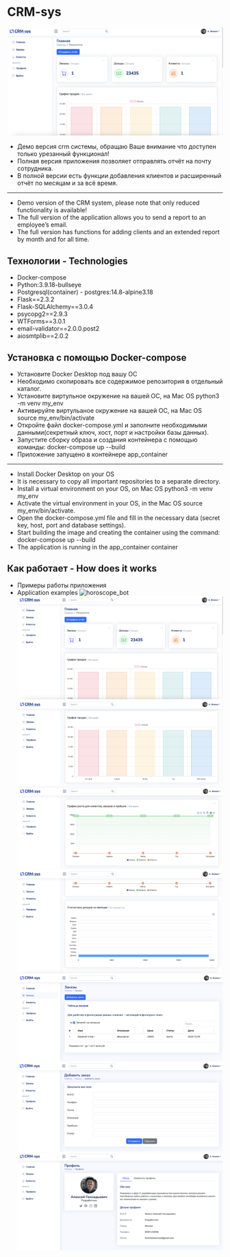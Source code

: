  # CRM-sys
 ![horoscope_bot](https://github.com/Alexey777F/crm-sys/blob/main/crm2.png)
 * Демо версия crm системы, обращаю Ваше внимание что доступен только урезанный функционал!
 * Полная версия приложения позволяет отправлять отчёт на почту сотрудника.
 * В полной версии есть функции добавления клиентов и расширенный отчёт по месяцам и за всё время.
 ___
 * Demo version of the CRM system, please note that only reduced functionality is available!
 * The full version of the application allows you to send a report to an employee’s email.
 * The full version has functions for adding clients and an extended report by month and for all time.
   
## Технологии - Technologies
 * Docker-compose
 * Python:3.9.18-bullseye
 * Postgresql(container) - postgres:14.8-alpine3.18
 * Flask==2.3.2
 * Flask-SQLAlchemy==3.0.4
 * psycopg2==2.9.3
 * WTForms==3.0.1
 * email-validator==2.0.0.post2
 * aiosmtplib==2.0.2
 
## Установка с помощью Docker-compose
 * Установите Docker Desktop под вашу ОС
 * Необходимо скопировать все содержимое репозитория в отдельный каталог.
 * Установите виртульное окружение на вашей ОС, на Mac OS python3 -m venv my_env
 * Активируйте виртульаное окружение на вашей ОС, на Mac OS source my_env/bin/activate
 * Откройте файл docker-compose.yml и заполните необходимыми данными(секретный ключ, хост, порт и настройки базы данных).
 * Запустите сборку образа и создания контейнера с помощью команды: docker-compose up --build
 * Приложение запущено в контейнере app_container 
 ___
 * Install Docker Desktop on your OS
 * It is necessary to copy all important repositories to a separate directory.
 * Install a virtual environment on your OS, on Mac OS python3 -m venv my_env
 * Activate the virtual environment in your OS, in the Mac OS source my_env/bin/activate.
 * Open the docker-compose.yml file and fill in the necessary data (secret key, host, port and database settings).
 * Start building the image and creating the container using the command: docker-compose up --build
 * The application is running in the app_container container
   
## Как работает - How does it works
  * Примеры работы приложения
  * Application examples
  ![horoscope_bot](https://github.com/Alexey777F/crm-sys/blob/main/crm1.png)
  ![horoscope_bot](https://github.com/Alexey777F/crm-sys/blob/main/crm2.png)
  ![horoscope_bot](https://github.com/Alexey777F/crm-sys/blob/main/crm3.png)
  ![horoscope_bot](https://github.com/Alexey777F/crm-sys/blob/main/crm4.png)
  ![horoscope_bot](https://github.com/Alexey777F/crm-sys/blob/main/crm5.png)
  ![horoscope_bot](https://github.com/Alexey777F/crm-sys/blob/main/crm6.png)
  ![horoscope_bot](https://github.com/Alexey777F/crm-sys/blob/main/crm7.png)
  ![horoscope_bot](https://github.com/Alexey777F/crm-sys/blob/main/crm8.png)
  

